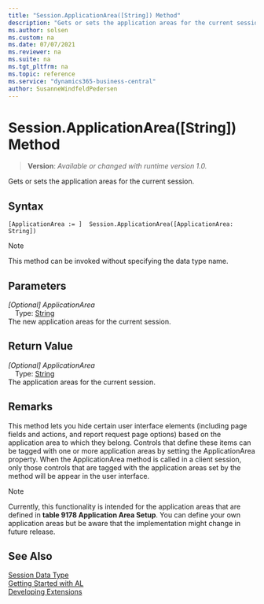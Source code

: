 ```yaml
---
title: "Session.ApplicationArea([String]) Method"
description: "Gets or sets the application areas for the current session."
ms.author: solsen
ms.custom: na
ms.date: 07/07/2021
ms.reviewer: na
ms.suite: na
ms.tgt_pltfrm: na
ms.topic: reference
ms.service: "dynamics365-business-central"
author: SusanneWindfeldPedersen
---
```

[//]: # (START>DO_NOT_EDIT)
[//]: # (IMPORTANT:Do not edit any of the content between here and the END>DO_NOT_EDIT.)
[//]: # (Any modifications should be made in the .xml files in the ModernDev repo.)
# Session.ApplicationArea([String]) Method
> **Version**: _Available or changed with runtime version 1.0._

Gets or sets the application areas for the current session.


## Syntax
```AL
[ApplicationArea := ]  Session.ApplicationArea([ApplicationArea: String])
```
> [!NOTE]
> This method can be invoked without specifying the data type name.
## Parameters
*[Optional] ApplicationArea*  
&emsp;Type: [String](../string/string-data-type.md)  
The new application areas for the current session.  


## Return Value
*[Optional] ApplicationArea*  
&emsp;Type: [String](../string/string-data-type.md)  
The application areas for the current session.


[//]: # (IMPORTANT: END>DO_NOT_EDIT)

## Remarks  
 This method lets you hide certain user interface elements (including page fields and actions, and report request page options) based on the application area to which they belong. Controls that define these items can be tagged with one or more application areas by setting the ApplicationArea property. When the ApplicationArea method is called in a client session, only those controls that are tagged with the application areas set by the method will be appear in the user interface.  
  
> [!NOTE]  
>  Currently, this functionality is intended for the application areas that are defined in **table 9178 Application Area Setup**. You can define your own application areas but be aware that the implementation might change in future release.  

## See Also
[Session Data Type](session-data-type.md)  
[Getting Started with AL](../../devenv-get-started.md)  
[Developing Extensions](../../devenv-dev-overview.md)